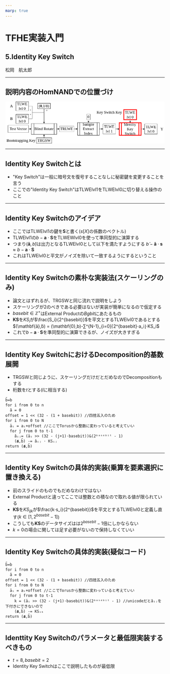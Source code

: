 ```yaml
---
marp: true
---
```

<!-- 
theme: default
size: 16:9
paginate: true
footer : ![](../image/ccbysa.png) [licence](https://creativecommons.org/licenses/by-sa/4.0/)
style: |
  h1, h2, h3, h4, h5, header, footer {
        color: white;
    }
  section {
    background-color: #505050;
    color:white
  }
  table{
      color:black
  }
  code{
    color:black
  }
-->

<!-- page_number: true -->

# TFHE実装入門

## 5.Identity Key Switch

松岡　航太郎

---

## 説明内容のHomNANDでの位置づけ

![](../image/IdentityKeySwitchHomNANDdiagram.png)

---

## Identity Key Switchとは

- "Key Switch"は一般に暗号文を復号することなしに秘密鍵を変更することを言う
- ここでの"Identity Key Switch"はTLWElvl1をTLWElvl0に切り替える操作のこと

---

## Identity Key Switchのアイデア

- ここではTLWElvl1の鍵を$\mathbf{S}$と書く($s[X]$の係数のベクトル)
- TLWElvl1の$b-\mathbf{a}⋅ \mathbf{S}$をTLWEWlvl0を使って準同型的に演算する
- つまり$(\mathbf{ã},b̃)$は出力となるTLWElvl0として以下を満たすようにする
$b̃-\mathbf{ã}⋅\mathbf{s} ≈ b-\mathbf{a}⋅ \mathbf{S}$
- これはTLWElvl0と平文がノイズを除いて一致するようにするということ

---

## Identity Key Switchの素朴な実装法(スケーリングのみ)

- 論文とはずれるが、TRGSWと同じ流れで説明をしよう
- スケーリングが2のべきである必要はないが実装が簡単になるので仮定する
- $basebit∈\mathbb{Z}^+$はExternal Productの$Bgbit$にあたるもの
- $\mathbf{KS}$を$KS_i$が$\frac{S_i}{2^{basebit}}$を平文とするTLWElvl0であるとする
$(\mathbf{ã},b̃) = (\mathbf{0},b)-∑^{N-1}_{i=0}⌈2^{basebit}⋅a_i⌋⋅KS_i$
- これで$b-\mathbf{a}⋅ \mathbf{S}$を準同型的に演算できるが、ノイズが大きすぎる

---

## Identity Key SwitchにおけるDecomposition的基数展開

- TRGSWと同じように、スケーリングだけだとだめなのでDecompositionもする
- 桁数を$t$とする($l$に相当する)

```
b̃=b
for i from 0 to n
  ã = 0
offset = 1 << (32 - (1 + basebit)) //四捨五入のため
for i from 0 to N
  āᵢ = aᵢ+offset //ここでTorusから整数に変わっていると考えていい
  for j from 0 to t-1
    âᵢⱼ= (āᵢ >> (32 - (j+1)⋅basebit))&(2ᵇᵃˢᵉᵇⁱᵗ - 1)
    (𝐚̃,b̃) -= âᵢⱼ ⋅ KSᵢⱼ
return (𝐚̃,b̃)
```
---

## Identity Key Switchの具体的実装(乗算を要素選択に置き換える)

- 前のスライドのものでもだめなわけではない
- External Productと違ってここでは整数との積なので取れる値が限られている
- $\mathbf{KS}$を$KS_{ijk}$が$\frac{k⋅s_i}{2^{basebit}}$を平文とするTLWElvl0と定義し直す($k ∈ [1,2^{basebit} - 1]$)
- こうしても$\mathbf{KS}$のデータサイズはは$2^{basebit}-1$倍にしかならない
- $k=0$の場合に関しては足す必要がないので保持しなくていい

---

## Identity Key Switchの具体的実装(疑似コード)

```
b̃=b
for i from 0 to n
  ã = 0
offset = 1 << (32 - (1 + basebit)) //四捨五入のため
for i from 0 to N
  āᵢ = aᵢ+offset //ここでTorusから整数に変わっていると考えていい
  for j from 0 to t-1
    k = (āᵢ >> (32 - (j+1)⋅basebit))&(2ᵇᵃˢᵉᵇⁱᵗ - 1) //unicodeだとâᵢⱼを下付きにできないので
    (𝐚̃,b̃) -= KSᵢₖ
return (𝐚̃,b̃)
```

---


## Identtity Key Switchのパラメータと最低限実装するべきもの

- $t = 8,basebit = 2$
- Identity Key Switchはここで説明したものが最低限
